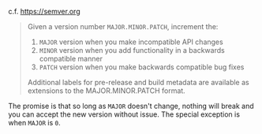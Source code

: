 
c.f. https://semver.org

> Given a version number `MAJOR.MINOR.PATCH`, increment the:
> 1. `MAJOR` version when you make incompatible API changes
> 2. `MINOR` version when you add functionality in a backwards compatible manner
> 3. `PATCH` version when you make backwards compatible bug fixes
>
> Additional labels for pre-release and build metadata are available as extensions to the MAJOR.MINOR.PATCH format.

The promise is that so long as `MAJOR` doesn't change, nothing will break and you can accept the new version without issue. The special exception is when `MAJOR` is `0`.